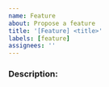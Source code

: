 ```yaml
---
name: Feature 
about: Propose a feature
title: '[Feature] <title>'
labels: [feature]
assignees: ''
---
```


<!--
Note: Please search to see if an issue already exists for the feature you propose.
-->

### Description:
